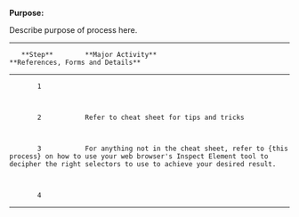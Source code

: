 **Purpose:**



Describe purpose of process here.



  ------------------------------------------------------------------------------------------------------------------------------------------------------------------------------------------------------------------------------------------------------

       **Step**        **Major Activity**                                                                                                                                                                          **References, Forms and Details** 

  -------------------- ------------------------------------------------------------------------------------------------------------------------------------------------------------------------------------------- -------------------------------------

           1                                                                                                                                                                                                       



           2           Refer to cheat sheet for tips and tricks                                                                                                                                                    



           3           For anything not in the cheat sheet, refer to {this process} on how to use your web browser's Inspect Element tool to decipher the right selectors to use to achieve your desired result.   



           4                                                                                                                                                                                                       

  ------------------------------------------------------------------------------------------------------------------------------------------------------------------------------------------------------------------------------------------------------
